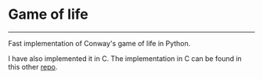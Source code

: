 # Game of life 
--------------
Fast implementation of Conway's game of life in Python.

I have also implemented it in C. 
The implementation in C can be found in this other [repo](https://github.com/albertonietos/c-course/tree/master/gcheck/M07/gameoflife).
